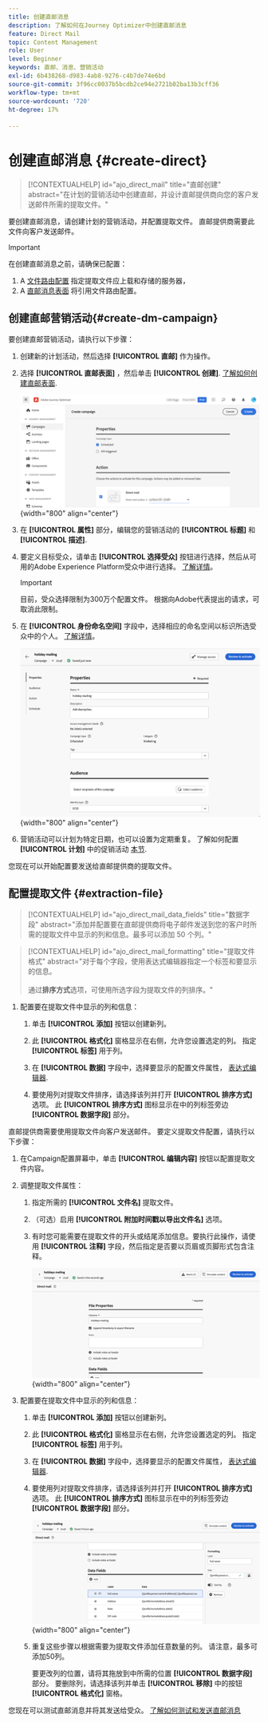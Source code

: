 ```yaml
---
title: 创建直邮消息
description: 了解如何在Journey Optimizer中创建直邮消息
feature: Direct Mail
topic: Content Management
role: User
level: Beginner
keywords: 直邮、消息、营销活动
exl-id: 6b438268-d983-4ab8-9276-c4b7de74e6bd
source-git-commit: 3f96cc0037b5bcdb2ce94e2721b02ba13b3cff36
workflow-type: tm+mt
source-wordcount: '720'
ht-degree: 17%

---
```


# 创建直邮消息 {#create-direct}

>[!CONTEXTUALHELP]
>id="ajo_direct_mail"
>title="直邮创建"
>abstract="在计划的营销活动中创建直邮，并设计直邮提供商向您的客户发送邮件所需的提取文件。"

要创建直邮消息，请创建计划的营销活动，并配置提取文件。 直邮提供商需要此文件向客户发送邮件。

>[!IMPORTANT]
>
>在创建直邮消息之前，请确保已配置：
>
>1. A [文件路由配置](../direct-mail/direct-mail-configuration.md#file-routing-configuration) 指定提取文件应上载和存储的服务器，
>1. A [直邮消息表面](../direct-mail/direct-mail-configuration.md#direct-mail-surface) 将引用文件路由配置。


## 创建直邮营销活动{#create-dm-campaign}

要创建直邮营销活动，请执行以下步骤：

1. 创建新的计划活动，然后选择 **[!UICONTROL 直邮]** 作为操作。

1. 选择 **[!UICONTROL 直邮表面]** ，然后单击 **[!UICONTROL 创建]**. [了解如何创建直邮表面](direct-mail-configuration.md#direct-mail-surface).

   ![](assets/direct-mail-campaign.png){width="800" align="center"}

1. 在 **[!UICONTROL 属性]** 部分，编辑您的营销活动的 **[!UICONTROL 标题]** 和 **[!UICONTROL 描述]**.

1. 要定义目标受众，请单击 **[!UICONTROL 选择受众]** 按钮进行选择，然后从可用的Adobe Experience Platform受众中进行选择。 [了解详情](../audience/about-audiences.md)。

   >[!IMPORTANT]
   >
   >目前，受众选择限制为300万个配置文件。 根据向Adobe代表提出的请求，可取消此限制。

1. 在 **[!UICONTROL 身份命名空间]** 字段中，选择相应的命名空间以标识所选受众中的个人。 [了解详情](../event/about-creating.md#select-the-namespace)。

   ![](assets/direct-mail-campaign-properties.png){width="800" align="center"}

1. 营销活动可以计划为特定日期，也可以设置为定期重复。 了解如何配置 **[!UICONTROL 计划]** 中的促销活动 [本节](../campaigns/create-campaign.md#schedule).

您现在可以开始配置要发送给直邮提供商的提取文件。

## 配置提取文件 {#extraction-file}

>[!CONTEXTUALHELP]
>id="ajo_direct_mail_data_fields"
>title="数据字段"
>abstract="添加并配置要在直邮提供商将电子邮件发送到您的客户时所需的提取文件中显示的列和信息。最多可以添加 50 个列。"

>[!CONTEXTUALHELP]
>id="ajo_direct_mail_formatting"
>title="提取文件格式"
>abstract="对于每个字段，使用表达式编辑器指定一个标签和要显示的信息。<br/><br/>通过<b>排序方式</b>选项，可使用所选字段为提取文件的列排序。"

1. 配置要在提取文件中显示的列和信息：

   1. 单击 **[!UICONTROL 添加]** 按钮以创建新列。

   1. 此 **[!UICONTROL 格式化]** 窗格显示在右侧，允许您设置选定的列。 指定 **[!UICONTROL 标签]** 用于列。

   1. 在 **[!UICONTROL 数据]** 字段中，选择要显示的配置文件属性， [表达式编辑器](../personalization/personalization-build-expressions.md).

   1. 要使用列对提取文件排序，请选择该列并打开 **[!UICONTROL 排序方式]** 选项。 此 **[!UICONTROL 排序方式]** 图标显示在中的列标签旁边 **[!UICONTROL 数据字段]** 部分。







直邮提供商需要使用提取文件向客户发送邮件。 要定义提取文件配置，请执行以下步骤：

1. 在Campaign配置屏幕中，单击 **[!UICONTROL 编辑内容]** 按钮以配置提取文件内容。

1. 调整提取文件属性：

   1. 指定所需的 **[!UICONTROL 文件名]** 提取文件。

   1. （可选）启用 **[!UICONTROL 附加时间戳以导出文件名]** 选项。

   1. 有时您可能需要在提取文件的开头或结尾添加信息。要执行此操作，请使用 **[!UICONTROL 注释]** 字段，然后指定是否要以页眉或页脚形式包含注释。

      ![](assets/direct-mail-properties.png){width="800" align="center"}

1. 配置要在提取文件中显示的列和信息：

   1. 单击 **[!UICONTROL 添加]** 按钮以创建新列。

   1. 此 **[!UICONTROL 格式化]** 窗格显示在右侧，允许您设置选定的列。 指定 **[!UICONTROL 标签]** 用于列。

   1. 在 **[!UICONTROL 数据]** 字段中，选择要显示的配置文件属性， [表达式编辑器](../personalization/personalization-build-expressions.md).

   1. 要使用列对提取文件排序，请选择该列并打开 **[!UICONTROL 排序方式]** 选项。 此 **[!UICONTROL 排序方式]** 图标显示在中的列标签旁边 **[!UICONTROL 数据字段]** 部分。

      ![](assets/direct-mail-content.png){width="800" align="center"}

   1. 重复这些步骤以根据需要为提取文件添加任意数量的列。 请注意，最多可添加50列。

      要更改列的位置，请将其拖放到中所需的位置 **[!UICONTROL 数据字段]** 部分。 要删除列，请选择该列并单击 **[!UICONTROL 移除]** 中的按钮 **[!UICONTROL 格式化]** 窗格。

您现在可以测试直邮消息并将其发送给受众。 [了解如何测试和发送直邮消息](test-send-direct-mail.md)
